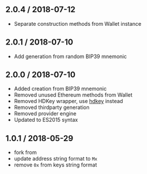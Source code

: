 2.0.4 / 2018-07-12
------------------

- Separate construction methods from Wallet instance

2.0.1 / 2018-07-10
------------------

- Add generation from random BIP39 mnemonic

2.0.0 / 2018-07-10
------------------

- Added creation from BIP39 mnemonic
- Removed unused Ethereum methods from Wallet
- Removed HDKey wrapper, use [hdkey](https://github.com/cryptocoinjs/hdkey) instead
- Removed thirdparty generation
- Removed provider engine
- Updated to ES2015 syntax

1.0.1 / 2018-05-29
------------------

- fork from
- update address string format to `Mx`
- remove `0x` from keys string format
